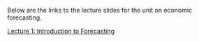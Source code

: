 Below are the links to the lecture slides for the unit on economic forecasting.

[Lecture 1: Introduction to Forecasting](https://davidubilava.com/forecasting_slides/01-Intro.html)